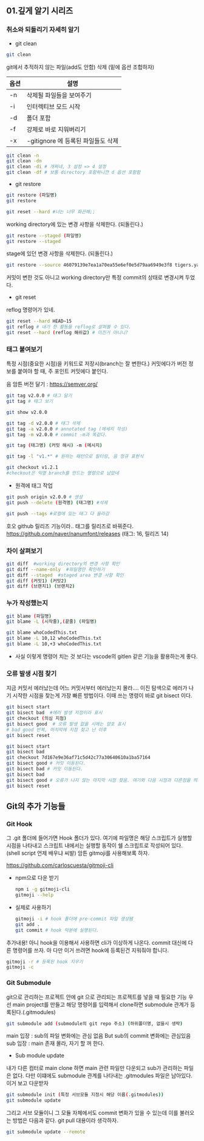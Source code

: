 ## 01.깊게 알기 시리즈

### 취소와 되돌리기 자세히 알기

- git clean

```bash
git clean
```

git에서 추적하지 않는 파일(add도 안함) 삭제 (밑에 옵션 조합하자)

| 옵션 | 설명                               |
| ---- | ---------------------------------- |
| -n   | 삭제될 파일들을 보여주기           |
| -i   | 인터렉티브 모드 시작               |
| -d   | 폴더 포함                          |
| -f   | 강제로 바로 지워버리기             |
| -x   | -gitignore 에 등록된 파일들도 삭제 |

```bash
git clean -n
git clean -dn
git clean -di # 개쩌네, 3 설정 => 4 설정
git clean -df # 보통 directory 포함하니깐 d 옵션 포함함
```

- git restore

```bash
git restore (파일명)
git restore

git reset --hard #너는 너무 화끈해;;
```

working directory에 있는 변경 사항을 삭제한다. (되돌린다.)

```bash
git restore --staged (파일명)
git restore --staged
```

stage에 있던 변경 사항을 삭제한다. (되돌린다.)

```bash
git restore --source 46079139e7ea1a70ea55e6ef0e5d79aa6949e3f8 tigers.yaml
```

커밋이 변한 것도 아니고 working directory만 특정 commit의 상태로 변경시켜 두었다.

- git reset

reflog 명령어가 있네.

```bash
git reset --hard HEAD~15
git reflog # 내가 한 활동들 reflog로 살펴볼 수 있다.
git reset --hard (reflog 해쉬값) # 미친거 아니니?
```

### 태그 붙여보기

특정 시점(중요한 시점)을 키워드로 저장시(branch는 잘 변한다.)
커밋에다가 버전 정보를 붙여야 할 때, 주 포인트 커밋에다 붙인다.

음 암튼 버전 달기 : https://semver.org/

```bash
git tag v2.0.0 # 태그 달기
git tag # 태그 보기

git show v2.0.0

git tag -d v2.0.0 # 태그 삭제
git tag -a v2.0.0 # annotated tag (메세지 작성)
git tag -m v2.0.0 # commit -m과 똑같다.

git tag (태그명) (커밋 해시) -m (메시지)

git tag -l "v1.*" # 원하는 패턴으로 필터링, 음 정규 표현식

git checkout v1.2.1
#checkout은 익명 branch를 만드는 명령으로 남았네
```

- 원격에 태그 작업

```bash
git push origin v2.0.0 # 생성
git push --delete (원격명) (태그명) #삭제

git push --tags #로컬에 있는 태그 다 올라감
```

호오 github 릴리즈 기능이라.. 태그를 릴리즈로 바꿔준다.
https://github.com/naver/nanumfont/releases (태그: 16, 릴리즈 14)

### 차이 살펴보기

```bash
git diff  #working directory의 변경 사항 확인
git diff --name-only  #파일명만 확인하기
git diff --staged  #staged area 변경 사항 확인
git diff (커밋1) (커밋2)
git diff (브랜치1) (브랜치2)
```

### 누가 작성했는지

```bash
git blame (파일명)
git blame -L (시작줄),(끝줄) (파일명)

git blame whoCodedThis.txt
git blame -L 10,12 whoCodedThis.txt
git blame -L 10,+3 whoCodedThis.txt
```

* 사실 이렇게 명령어 치는 것 보다는 vscode의 gitlen 같은 기능을 활용하는게 좋다.

### 오류 발생 시점 찾기

지금 커밋서 에러났는데 어느 커밋서부터 에러났는지 몰라.... 이진 탐색으로 에러가 나기 시작한 시점을 찾는게 가장 빠른 방법이다. 이때 쓰는 명령이 바로 git bisect 이다.

```bash
git bisect start
git bisect bad  #에러 발생 지점이라 표시
git checkout (의심 지점)
git bisect good  # 오류 발생 없을 시에는 양호 표시 
# bad good 반복, 마지막에 지점 찾고 난 이후
git bisect reset
```

```bash
git bisect start
git bisect bad
git checkout 7d167e9e36af71c5d42c77a30640610a1ba57164
git bisect good # 커밋 이동된다.
git bisect bad # 커밋 이동된다.
git bisect bad
git bisect good # 오류가 나지 않는 마지막 시점 찾음. 여기와 다음 시점과 다른점을 띄워준다.
git bisect reset
```



## Git의 추가 기능들

### Git Hook

그 .git 폴더에 들어가면 Hook 폴더가 있다. 여기에 파일명은 해당 스크립트가 실행할 시점을 나타내고 스크립트 내에서는 실행할 동작이 쉘 스크립트로 작성되어 있다. (shell script 언제 배우냐 씨발)
암튼 gitmoji를 사용해보록 하자.

https://github.com/carloscuesta/gitmoji-cli

* npm으로 다운 받기

  ```bash
  npm i -g gitmoji-cli
  gitmoji --help
  ```

* 실제로 사용하기

  ```bash
  gitmoji -i # hook 폴더에 pre-commit 파일 생성됌
  git add .
  git commit # hook 덕분에 실행된다.
  ```

추가내용! 아니 hook을 이용해서 사용하면 cli가 이상하게 나온다. commit 대신에 다른 명령어를 쓰자. 아 다만 이거 쓰려면 hook에 등록된건 지워줘야 합니다.

```bash
gitmoji -r # 등록된 hook 지우기
gitmoji -c
```

### Git Submodule

git으로 관리하는 프로젝트 안에 git 으로 관리되는 프로젝트를 넣을 때 필요한 기능 
우선 main project를 만들고 해당 명령어를 입력해서 clone하면 submodule 관계가 등록된다.(.gitmodules)

```bash
git submodule add (submodule의 git repo 주소) (하위폴더명, 없을시 생략)
```

main 입장 : sub의 파일 변화에는 관심 없음 But sub의 commit 변화에는 관심있음
sub 입장 : main 존재 몰라, 자기 할 꺼 한다.

* Sub module update

내가 다른 컴터로 main clone 하면 main 관련 파일만 다운되고 sub가 관리하는 파일은 없다.
다만 이떄에도 submodule 관계를 나타내는 .gitmodules 파일은 남아있다. 이거 보고 다운받자

```bash
git submodule init (특정 서브모듈 지정시 해당 이름(.gitmodules))
git submodule update
```

그리고 서브 모듈이니 그 모듈 자체에서도 commit 변화가 있을 수 있는데 이를 불러오는 방법은 다음과 같다. git pull 대용이라 생각하자.

```bash
git submodule update --remote
```

